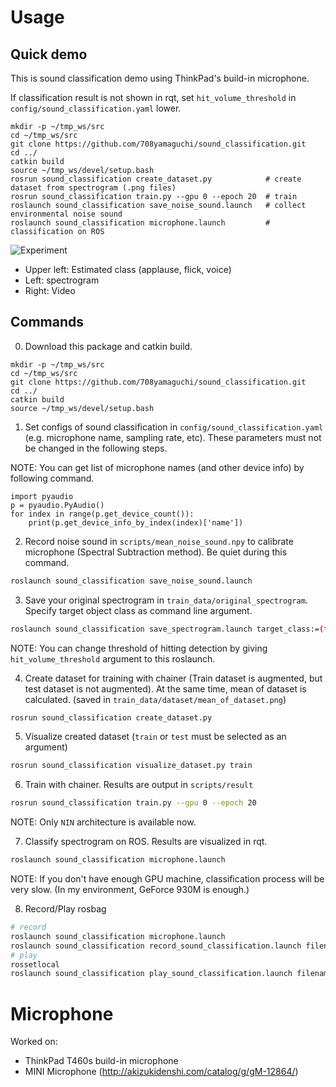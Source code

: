 Usage
=====

## Quick demo
This is sound classification demo using ThinkPad's build-in microphone.

If classification result is not shown in rqt, set `hit_volume_threshold` in `config/sound_classification.yaml` lower.
```
mkdir -p ~/tmp_ws/src
cd ~/tmp_ws/src
git clone https://github.com/708yamaguchi/sound_classification.git
cd ../
catkin build
source ~/tmp_ws/devel/setup.bash
rosrun sound_classification create_dataset.py            # create dataset from spectrogram (.png files)
rosrun sound_classification train.py --gpu 0 --epoch 20  # train
roslaunch sound_classification save_noise_sound.launch   # collect environmental noise sound
roslaunch sound_classification microphone.launch         # classification on ROS
```

![Experiment](https://github.com/708yamaguchi/sound_classification/blob/media/sound_classification_compressed.gif)


 - Upper left: Estimated class (applause, flick, voice)
 - Left: spectrogram
 - Right: Video


## Commands
0. Download this package and catkin build.
```
mkdir -p ~/tmp_ws/src
cd ~/tmp_ws/src
git clone https://github.com/708yamaguchi/sound_classification.git
cd ../
catkin build
source ~/tmp_ws/devel/setup.bash
```

1. Set configs of sound classification in `config/sound_classification.yaml` (e.g. microphone name, sampling rate, etc). These parameters must not be changed in the following steps.

  NOTE: You can get list of microphone names (and other device info) by following command.
  ```
  import pyaudio
  p = pyaudio.PyAudio()
  for index in range(p.get_device_count()):
      print(p.get_device_info_by_index(index)['name'])
  ```


2. Record noise sound in `scripts/mean_noise_sound.npy` to calibrate microphone (Spectral Subtraction method). Be quiet during this command.
```bash
roslaunch sound_classification save_noise_sound.launch
```

3. Save your original spectrogram in `train_data/original_spectrogram`. Specify target object class as command line argument.
```bash
roslaunch sound_classification save_spectrogram.launch target_class:=(taget object class)
```
NOTE: You can change threshold of hitting detection by giving `hit_volume_threshold` argument to this roslaunch.

4. Create dataset for training with chainer (Train dataset is augmented, but test dataset is not augmented). At the same time, mean of dataset is calculated. (saved in `train_data/dataset/mean_of_dataset.png`)
```bash
rosrun sound_classification create_dataset.py
```

5. Visualize created dataset (`train` or `test` must be selected as an argument)
```bash
rosrun sound_classification visualize_dataset.py train
```

6. Train with chainer. Results are output in `scripts/result`
```bash
rosrun sound_classification train.py --gpu 0 --epoch 20
```
NOTE: Only `NIN` architecture is available now.

7. Classify spectrogram on ROS. Results are visualized in rqt.
```bash
roslaunch sound_classification microphone.launch
```
NOTE: If you don't have enough GPU machine, classification process will be very slow. (In my environment, GeForce 930M is enough.)

8. Record/Play rosbag
```bash
# record
roslaunch sound_classification microphone.launch
roslaunch sound_classification record_sound_classification.launch filename:=$HOME/.ros/hoge.bag
# play
rossetlocal
roslaunch sound_classification play_sound_classification.launch filename:=$HOME/.ros/hoge.bag
```


Microphone
==========
Worked on:
 - ThinkPad T460s build-in microphone
 - MINI Microphone (http://akizukidenshi.com/catalog/g/gM-12864/)
